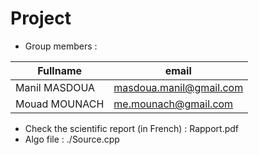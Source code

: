 # Project


 - Group members :

|   Fullname               |            email                |
|--------------------------|---------------------------------|
|   Manil MASDOUA          |     masdoua.manil@gmail.com     |
|   Mouad MOUNACH          |      me.mounach@gmail.com       |


 - Check the scientific report (in French) : Rapport.pdf
 - Algo file : ./Source.cpp 

